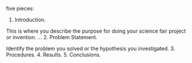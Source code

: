 five pieces:

1. Introduction. 

  This is where you describe the purpose for doing your science fair project or invention. ...
2. Problem Statement. 

  Identify the problem you solved or the hypothesis you investigated.
3. Procedures. 
4. Results. 
5. Conclusions.
